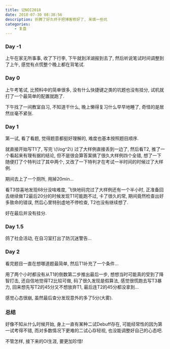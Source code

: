 ```yaml
---
title: 记NOI2018
date: 2018-07-30 08:38:56
description: 折腾了好久终于把博客修好了, 来填一些坑
categories:
    - 复盘
---
```


### Day -1

上午在家无所事事, 收了下行李, 下午就到洋湖报到去了, 然后听说笔试时间调整到了上午, 感觉有点慌整个晚上都在背笔试.

### Day 0

上午考笔试, 比预料中的简单很多, 没有什么快捷键之类的坑题也没有挂分, 试机就打了一个最简单的配置就跑了.

下午找了一间教室自习, 不知道干什么, 晚上懒得复习什么早早地睡了, 奇怪的是居然丝毫不紧张.

### Day 1

第一试, 看了看题, 觉得题意都挺好理解的, 难度也基本按照题目顺序.

就直接开始写T1了, 写完 \\(\log^2\\) 过了大样例直接丢到一边了, 然后看T2, 推了一个看起来有理有据的结论, 但不是很会算答案搞了很久大样例四个全错, 想了一下随便打了个特判过了其中两个, 又改了一下特判才在考试一半时间的时候过了大样例. 

期间去上了一个厕所, 用掉20min...

看T3惊喜地发现68分没啥难度, 飞快地码完过了大样例还有一个半小时, 正准备回去继续做T2最后20分的时候发现T1可能跑不过, 卡了很久的常, 期间竟然检查出好多致命的错误, 然后心里特别虚地不停检查, T2也没有继续想了.

好在最后并没有挂分.

### Day 1.5

鸽了社会活动, 在自习室打出了防沉迷警告...

### Day 2

看完题目一直在想哪道题最简单, 然后T1补充了一个条件...

用了两个小时都没有从T1的倒数第二步推出最后一步, 想想当时可能真的受到了降智打击, 还自信地觉得T2比较可做, 码了很久发现是假算法, 感觉很慌跑去写T3暴力, 回来想先写T2的45分又不想放弃T1, 最后连T2的45分都没拿到...

感觉心态很崩, 虽然最后查分发现意外的多了5分(大雾).

### 总结

好像不知从什么时候开始, 身上一直有某种二试Debuff存在, 可能经常性的因为第一试考得不错, 而对多数情况下更难的二试心存轻视, 也没能调整好自己的心态吧.

不管怎样, 接下来的OI生涯, 要更加珍惜!
